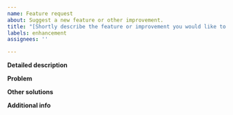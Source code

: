 ```yaml
---
name: Feature request
about: Suggest a new feature or other improvement.
title: "[Shortly describe the feature or improvement you would like to see here]"
labels: enhancement
assignees: ''

---
```


**Detailed description** 
<!-- 
Describe the feature or improvement in more detail here. 
(Optional)
-->

**Problem** 
<!-- 
Describe why you would like to see this feature. Which problem would it solve for you? How would you use the new feature? 
(Optional)
-->

**Other solutions** 
<!-- 
Describe which other solutions to your problem you have considered here. 
(Optional)
-->

**Additional info** 
<!-- 
Add any further info about your request here.
E.g Mockups or screenshots of other apps. 
(Optional)
-->

<!-- Thanks for helping to make Mac Mouse Fix more useful! 🚀-->

